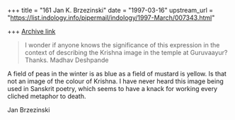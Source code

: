 +++
title = "161 Jan K. Brzezinski"
date = "1997-03-16"
upstream_url = "https://list.indology.info/pipermail/indology/1997-March/007343.html"

+++
[Archive link](https://list.indology.info/pipermail/indology/1997-March/007343.html)

> I wonder if
> anyone knows the significance of this expression in the context of
> describing the Krishna image in the temple at Guruvaayur?  
> 	Thanks.
> 			Madhav Deshpande
> 
A field of peas in the winter is as blue as a field of mustard is 
yellow. Is that not an image of the colour of Krishna. I have never 
heard this image being used in Sanskrit poetry, which seems to have a 
knack for working every cliched metaphor to death.

Jan Brzezinski




